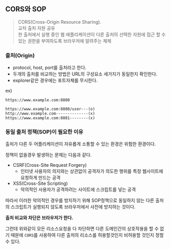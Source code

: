 ## CORS와 SOP


> CORS(Cross-Origin Resource Sharing). <br/>
> 교차 출처 자원 공유 <br/>
> 한 출처에서 실행 중인 웹 애플리케이션이 다른 출처의 선택한 자원에 접근 할 수 있는 권한을 부여하도록 브라우저에 알려주는 체제

### 출처(Origin)

- protocol, host, port를 출처라고 한다.
- 두개의 출처를 비교하는 방법은 URL의 구성요소 세가지가 동일한지 확인한다.
- explorer같은 경우에는 포트자체를 무시한다.

ex)
```
https://www.example.com:8080

https://www.example.com:8080/user---(o)
http://www.example.com--------------(x)
https://www.example.com:8081--------(x)
```

### 동일 출처 정책(SOP)이 필요한 이유

출처가 다른 두 어플리케이션이 자유롭게 소통할 수 있는 환경은 위험한 환경이다.<br/>

정책이 없을경우 발생하는 문제는 다음과 같다.
  - CSRF(Cross-Site Request Forgery)
    - 인터넷 사용자의 의지와는 상관없이 공격자가 의도한 행위를 특정 웹사이트에 요청하게 만드는 공격
  - XSS(Cross-Site Scripting)
    - 악의적인 사용자가 공격하려는 사이트에 스크립트를 넣는 공격

따라서 이러한 악의적인 경우를 방지하기 위해 SOP정책으로 동일하지 않는 다른 출처의 스크립트가 실행되지 않도록 브라우저에서 사전에 방지하는 것이다.


<b>출처 비교와 차단은 브라우저가 한다.</b>

그런데 위와같이 모든 리소스요청을 다 차단하면 다른 도메인간의 상호작용을 할 수 없기 때문에 `CORS`를 사용하여 다른 출처의 리소스를 허용할것인지 비허용할 것인지 정할 수 있다.
